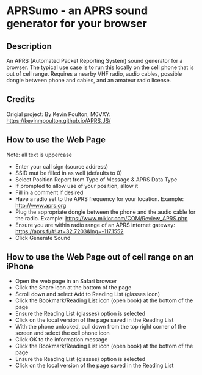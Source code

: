 # APRSumo - an APRS sound generator for your browser

## Description
An APRS (Automated Packet Reporting System) sound generator for a browser.  The typical use case is to run this locally on the cell phone that is out of cell range.  Requires a nearby VHF radio, audio cables, possible dongle between phone and cables, and an amateur radio license.

## Credits
Origial project: By Kevin Poulton, M0VXY: https://kevinmpoulton.github.io/APRS.JS/

## How to use the Web Page
Note: all text is uppercase
* Enter your call sign (source address)
* SSID mut be filled in as well (defaults to 0)
* Select Position Report from Type of Message & APRS Data Type
* If prompted to allow use of your position, allow it
* Fill in a comment if desired
* Have a radio set to the APRS frequency for your location. Example: http://www.aprs.org
* Plug the appropriate dongle between the phone and the audio cable for the radio. Example: https://www.miklor.com/COM/Review_APRS.php
* Ensure you are within radio range of an APRS internet gateway: https://aprs.fi/#!lat=32.7203&lng=-117.1552
* Click Generate Sound

## How to use the Web Page out of cell range on an iPhone
* Open the web page in an Safari browser
* Click the Share icon at the bottom of the page
* Scroll down and select Add to Reading List (glasses icon)
* Click the Bookmark/Reading List icon (open book) at the bottom of the page
* Ensure the Reading List (glasses) option is selected
* Click on the local version of the page saved in the Reading List
* With the phone unlocked, pull down from the top right corner of the screen and select the cell phone icon
* Click OK to the information message
* Click the Bookmark/Reading List icon (open book) at the bottom of the page
* Ensure the Reading List (glasses) option is selected
* Click on the local version of the page saved in the Reading List
